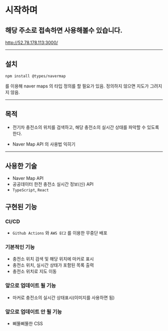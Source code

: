 # **시작하며**

## 해당 주소로 접속하면 사용해볼수 있습니다.
http://52.78.178.113:3000/

---

## **설치**

```
npm install @types/navermap
```
를 이용해 naver maps 의 타입 정의를 할 필요가 있음.
정의하지 않으면 지도가 그려지지 않음.

---


## **목적**
- 전기차 충전소의 위치를 검색하고,
해당 충전소의 실시간 상태를 파악할 수 있도록 한다.

- Naver Map API 의 사용법 익히기

---

## **사용한 기술**
- Naver Map API
- 공공데이터 한전 충전소 실시간 정보(신) API
- `TypeScript`, `React`


## **구현된 기능**

### **CI/CD**
- `Github Actions` 와 `AWS EC2` 를 이용한 무중단 배포

### 기본적인 기능
- 충전소 위치 검색 및 해당 위치에 마커로 표시
- 충전소 위치, 실시간 상태가 포함된 목록 출력
- 충전소 위치로 지도 이동

### 앞으로 업데이트 될 기능
- 마커로 충전소의 실시간 상태표시(이미지를 사용하면 됨)

### 앞으로 업데이트 안 될 기능
- 삐뚤삐뚤한 CSS